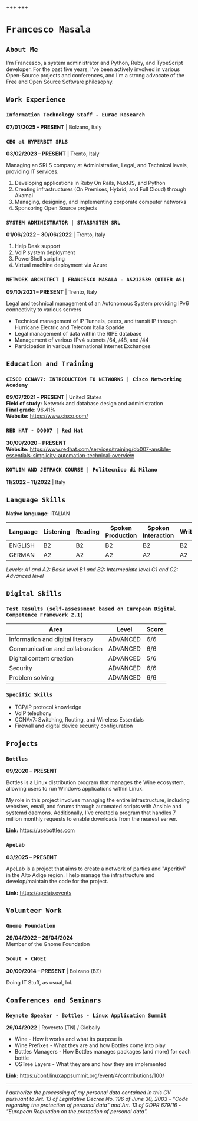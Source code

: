 +++
+++

# `Francesco Masala`

## `About Me`
I'm Francesco, a system administrator and Python, Ruby, and TypeScript developer. For the past five years, I've been actively involved in various Open-Source projects and conferences, and I'm a strong advocate of the Free and Open Source Software philosophy.

## `Work Experience`

### `Information Technology Staff - Eurac Research`
**07/01/2025 – PRESENT** | Bolzano, Italy

### `CEO at HYPERBIT SRLS`
**03/02/2023 – PRESENT** | Trento, Italy

Managing an SRLS company at Administrative, Legal, and Technical levels, providing IT services.
1. Developing applications in Ruby On Rails, NuxtJS, and Python
2. Creating infrastructures (On Premises, Hybrid, and Full Cloud) through Akamai
3. Managing, designing, and implementing corporate computer networks
4. Sponsoring Open Source projects

### `SYSTEM ADMINISTRATOR | STARSYSTEM SRL`
**01/06/2022 – 30/06/2022** | Trento, Italy

1. Help Desk support
2. VoIP system deployment
3. PowerShell scripting
4. Virtual machine deployment via Azure

### `NETWORK ARCHITECT | FRANCESCO MASALA - AS212539 (OTTER AS)`
**09/10/2021 – PRESENT** | Trento, Italy

Legal and technical management of an Autonomous System providing IPv6 connectivity to various servers
- Technical management of IP Tunnels, peers, and transit IP through Hurricane Electric and Telecom Italia Sparkle
- Legal management of data within the RIPE database
- Management of various IPv4 subnets /64, /48, and /44
- Participation in various International Internet Exchanges

## `Education and Training`

### `CISCO CCNAV7: INTRODUCTION TO NETWORKS | Cisco Networking Academy`
**09/07/2021 – PRESENT** | United States  
**Field of study:** Network and database design and administration  
**Final grade:** 96.41%  
**Website:** https://www.cisco.com/

### `RED HAT - DO007 | Red Hat`
**30/09/2020 – PRESENT**  
**Website:** https://www.redhat.com/services/training/do007-ansible-essentials-simplicity-automation-technical-overview

### `KOTLIN AND JETPACK COURSE | Politecnico di Milano`
**11/2022 – 11/2022** | Italy

## `Language Skills`

**Native language:** ITALIAN

| Language | Listening | Reading | Spoken Production | Spoken Interaction | Writing |
|----------|-----------|---------|-------------------|-------------------|---------|
| ENGLISH  | B2        | B2      | B2                | B2                | B2      |
| GERMAN   | A2        | A2      | A2                | A2                | A2      |

*Levels: A1 and A2: Basic level B1 and B2: Intermediate level C1 and C2: Advanced level*

## `Digital Skills`

### `Test Results (self-assessment based on European Digital Competence Framework 2.1)`

| Area                              | Level     | Score |
|-----------------------------------|-----------|-------|
| Information and digital literacy  | ADVANCED  | 6/6   |
| Communication and collaboration   | ADVANCED  | 6/6   |
| Digital content creation          | ADVANCED  | 5/6   |
| Security                         | ADVANCED  | 6/6   |
| Problem solving                   | ADVANCED  | 6/6   |

### `Specific Skills`
- TCP/IP protocol knowledge
- VoIP telephony
- CCNAv7: Switching, Routing, and Wireless Essentials
- Firewall and digital device security configuration

## `Projects`

### `Bottles`
**09/2020 – PRESENT**

Bottles is a Linux distribution program that manages the Wine ecosystem, allowing users to run Windows applications within Linux.

My role in this project involves managing the entire infrastructure, including websites, email, and forums through automated scripts with Ansible and systemd daemons. Additionally, I've created a program that handles 7 million monthly requests to enable downloads from the nearest server.

**Link:** https://usebottles.com

### `ApeLab`
**03/2025 – PRESENT**

ApeLab is a project that aims to create a network of parties and "Aperitivi" in the Alto Adige region. I help manage the infrastructure and develop/maintain the code for the project.

**Link:** https://apelab.events

## `Volunteer Work`

### `Gnome Foundation`
**29/04/2022 – 29/04/2024**  
Member of the Gnome Foundation

### `Scout - CNGEI`
**30/09/2014 – PRESENT** | Bolzano (BZ)

Doing IT Stuff, as usual, lol.

## `Conferences and Seminars`

### `Keynote Speaker - Bottles - Linux Application Summit`
**29/04/2022** | Rovereto (TN) / Globally

- Wine - How it works and what its purpose is
- Wine Prefixes - What they are and how Bottles come into play
- Bottles Managers - How Bottles manages packages (and more) for each bottle
- OSTree Layers - What they are and how they are implemented

**Link:** https://conf.linuxappsummit.org/event/4/contributions/100/

---

*I authorize the processing of my personal data contained in this CV pursuant to Art. 13 of Legislative Decree No. 196 of June 30, 2003 - "Code regarding the protection of personal data" and Art. 13 of GDPR 679/16 - "European Regulation on the protection of personal data".*